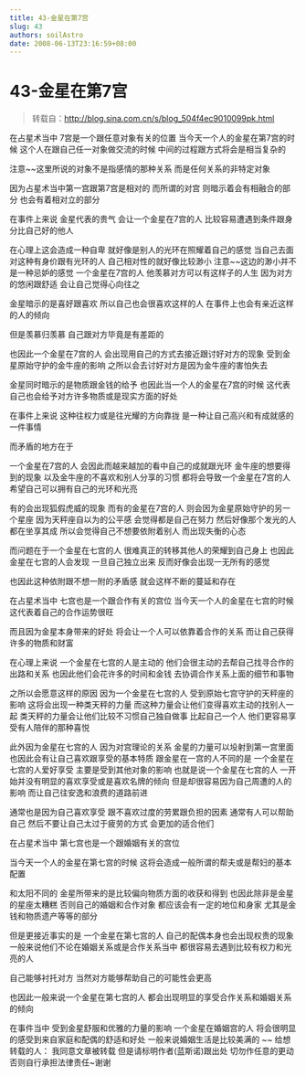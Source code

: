 ```yaml
---
title: 43-金星在第7宫
slug: 43
authors: soilAstro
date: 2008-06-13T23:16:59+08:00
---
```

# 43-金星在第7宫

> 转载自：http://blog.sina.com.cn/s/blog_504f4ec9010099pk.html

在占星术当中
7宫是一个跟任意对象有关的位置
当今天一个人的金星在第7宫的时候
这个人在跟自己任一对象做交流的时候
中间的过程跟方式将会是相当复杂的


注意~~这里所说的对象不是指感情的那种关系
而是任何关系的非特定对象


因为占星术当中第一宫跟第7宫是相对的
而所谓的对宫
则暗示着会有相融合的部分
也会有着相对立的部分


在事件上来说
金星代表的贵气
会让一个金星在7宫的人
比较容易遭遇到条件跟身分比自己好的他人


在心理上这会造成一种自卑
就好像是别人的光环在照耀着自己的感觉
当自己去面对这种有身价跟有光环的人
自己相对性的就好像比较渺小
注意~~这边的渺小并不是一种忌妒的感觉
一个金星在7宫的人
他羡慕对方可以有这样子的人生
因为对方的悠闲跟舒适
会让自己觉得心向往之


金星暗示的是喜好跟喜欢
所以自己也会很喜欢这样的人
在事件上也会有亲近这样的人的倾向


但是羡慕归羡慕
自己跟对方毕竟是有差距的


也因此一个金星在7宫的人
会出现用自己的方式去接近跟讨好对方的现象
受到金星原始守护的金牛座的影响
之所以会去讨好对方是因为金牛座的害怕失去


金星同时暗示的是物质跟金钱的给予
也因此当一个人的金星在7宫的时候
这代表自己也会给予对方许多物质或是现实方面的好处


在事件上来说
这种往权力或是往光耀的方向靠拢
是一种让自己高兴和有成就感的一件事情


而矛盾的地方在于


一个金星在7宫的人
会因此而越来越加的看中自己的成就跟光环
金牛座的想要得到的现象
以及金牛座的不喜欢和别人分享的习惯
都将会导致一个金星在7宫的人
希望自己可以拥有自己的光环和光亮


有的会出现狐假虎威的现象
而有的金星在7宫的人
则会因为金星原始守护的另一个星座
因为天秤座自以为的公平感
会觉得都是自己在努力
然后好像那个发光的人都在坐享其成
所以会觉得自己不想要依附着别人
而出现失衡的心态


而问题在于一个金星在七宫的人
很难真正的转移其他人的荣耀到自己身上
也因此金星在七宫的人会发现
一旦自己独立出来
反而好像会出现一无所有的感觉


也因此这种依附跟不想一附的矛盾感
就会这样不断的蔓延和存在


在占星术当中
七宫也是一个跟合作有关的宫位
当今天一个人的金星在七宫的时候
这代表着自己的合作运势很旺


而且因为金星本身带来的好处
将会让一个人可以依靠着合作的关系
而让自己获得许多的物质和财富


在心理上来说
一个金星在七宫的人是主动的
他们会很主动的去帮自己找寻合作的出路和关系
也因此他们会花许多的时间和金钱
去协调合作关系上面的细节和事物


之所以会愿意这样的原因
因为一个金星在七宫的人
受到原始七宫守护的天秤座的影响
这将会出现一种类天秤的力量
而这种力量会让他们变得喜欢主动的找别人一起
类天秤的力量会让他们比较不习惯自己独自做事
比起自己一个人
他们更容易享受有人陪伴的那种喜悦


此外因为金星在七宫的人
因为对宫理论的关系
金星的力量可以坄射到第一宫里面
也因此会有让自己喜欢跟享受的基本特质
跟金星在一宫的人不同的是
一个金星在七宫的人爱好享受
主要是受到其他对象的影响
也就是说一个金星在七宫的人
一开始并没有明显的喜欢享受或是喜欢名牌的倾向
但是却很容易因为自己周遭的人的影响
而让自己往安逸和浪费的道路前进


通常也是因为自己喜欢享受
跟不喜欢过度的劳累跟负担的因素
通常有人可以帮助自己
然后不要让自己太过于疲劳的方式
会更加的适合他们


在占星术当中
第七宫也是一个跟婚姻有关的宫位


当今天一个人的金星在第七宫的时候
这将会造成一般所谓的帮夫或是帮妇的基本配置


和太阳不同的
金星所带来的是比较偏向物质方面的收获和得到
也因此除非是金星的星座太糟糕
否则自己的婚姻和合作对象
都应该会有一定的地位和身家
尤其是金钱和物质遗产等等的部分


但是更接近事实的是
一个金星在第七宫的人
自己的配偶本身也会出现权贵的现象
一般来说他们不论在婚姻关系或是合作关系当中
都很容易去遇到比较有权力和光亮的人


自己能够衬托对方
当然对方能够帮助自己的可能性会更高


也因此一般来说一个金星在第七宫的人
都会出现明显的享受合作关系和婚姻关系的倾向


在事件当中
受到金星舒服和优雅的力量的影响
一个金星在婚姻宫的人
将会很明显的感受到来自家庭和配偶的舒适和好处
一般来说婚姻生活是比较美满的
~~
给想转载的人：
我同意文章被转载
但是请标明作者(蓝斯诺)跟出处
切勿作任意的更动
否则自行承担法律责任~谢谢


 


  
